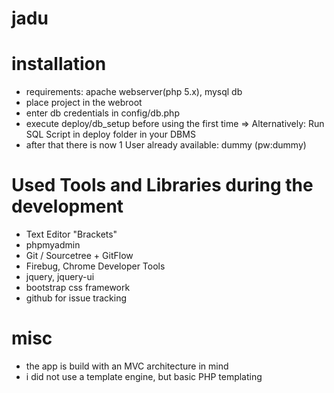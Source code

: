 # jadu
# installation 
- requirements: apache webserver(php 5.x), mysql db
- place project in the webroot
- enter db credentials in config/db.php
- execute deploy/db_setup before using the first time => Alternatively: Run SQL Script in deploy folder in your DBMS
- after that there is now 1 User already available: dummy (pw:dummy)


# Used Tools and Libraries during the development
- Text Editor "Brackets"
- phpmyadmin
- Git / Sourcetree + GitFlow
- Firebug, Chrome Developer Tools
- jquery, jquery-ui
- bootstrap css framework
- github for issue tracking

# misc
- the app is build with an MVC architecture in mind
- i did not use a template engine, but basic PHP templating
